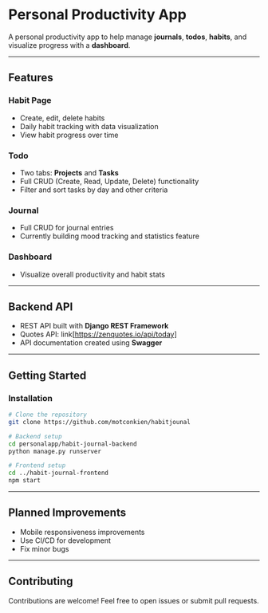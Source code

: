 # Personal Productivity App

A personal productivity app to help manage **journals**, **todos**, **habits**, and visualize progress with a **dashboard**.

---

## Features

### Habit Page
- Create, edit, delete habits
- Daily habit tracking with data visualization
- View habit progress over time

### Todo
- Two tabs: **Projects** and **Tasks**
- Full CRUD (Create, Read, Update, Delete) functionality
- Filter and sort tasks by day and other criteria

### Journal
- Full CRUD for journal entries
- Currently building mood tracking and statistics feature

### Dashboard
- Visualize overall productivity and habit stats

---

## Backend API

- REST API built with **Django REST Framework**
- Quotes API: link[https://zenquotes.io/api/today]
- API documentation created using **Swagger**

---


## Getting Started

### Installation

```bash
# Clone the repository
git clone https://github.com/motconkien/habitjounal

# Backend setup
cd personalapp/habit-journal-backend
python manage.py runserver

# Frontend setup
cd ../habit-journal-frontend
npm start
```
---

## Planned Improvements

- Mobile responsiveness improvements
- Use CI/CD for development 
- Fix minor bugs

---

## Contributing

Contributions are welcome! Feel free to open issues or submit pull requests.



